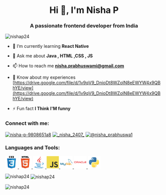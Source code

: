 <h1 align="center">Hi 👋, I'm Nisha P</h1>
<h3 align="center">A passionate frontend developer from India</h3>

<p align="left"> <img src="https://komarev.com/ghpvc/?username=nishap24&label=Profile%20views&color=0e75b6&style=flat" alt="nishap24" /> </p>

- 🌱 I’m currently learning **React Native**

- 💬 Ask me about **Java , HTML ,CSS , JS**

- 📫 How to reach me **nisha.prabhuswami@gmail.com**

- 📄 Know about my experiences [https://drive.google.com/file/d/1v9qV9_DnioDt8WZolN8eEWYW4x9QBhYE/view](https://drive.google.com/file/d/1v9qV9_DnioDt8WZolN8eEWYW4x9QBhYE/view)

- ⚡ Fun fact **I Think I'M funny**

<h3 align="left">Connect with me:</h3>
<p align="left">
<a href="https://linkedin.com/in/nisha-p-9808651a8" target="blank"><img align="center" src="https://raw.githubusercontent.com/rahuldkjain/github-profile-readme-generator/master/src/images/icons/Social/linked-in-alt.svg" alt="nisha-p-9808651a8" height="30" width="40" /></a>
<a href="https://instagram.com/_nisha_2407_" target="blank"><img align="center" src="https://raw.githubusercontent.com/rahuldkjain/github-profile-readme-generator/master/src/images/icons/Social/instagram.svg" alt="_nisha_2407_" height="30" width="40" /></a>
<a href="https://www.hackerrank.com/@nisha_prabhuswa1" target="blank"><img align="center" src="https://raw.githubusercontent.com/rahuldkjain/github-profile-readme-generator/master/src/images/icons/Social/hackerrank.svg" alt="@nisha_prabhuswa1" height="30" width="40" /></a>
</p>

<h3 align="left">Languages and Tools:</h3>
<p align="left"> <a href="https://www.w3schools.com/css/" target="_blank" rel="noreferrer"> <img src="https://raw.githubusercontent.com/devicons/devicon/master/icons/css3/css3-original-wordmark.svg" alt="css3" width="40" height="40"/> </a> <a href="https://www.w3.org/html/" target="_blank" rel="noreferrer"> <img src="https://raw.githubusercontent.com/devicons/devicon/master/icons/html5/html5-original-wordmark.svg" alt="html5" width="40" height="40"/> </a> <a href="https://www.java.com" target="_blank" rel="noreferrer"> <img src="https://raw.githubusercontent.com/devicons/devicon/master/icons/java/java-original.svg" alt="java" width="40" height="40"/> </a> <a href="https://developer.mozilla.org/en-US/docs/Web/JavaScript" target="_blank" rel="noreferrer"> <img src="https://raw.githubusercontent.com/devicons/devicon/master/icons/javascript/javascript-original.svg" alt="javascript" width="40" height="40"/> </a> <a href="https://www.mysql.com/" target="_blank" rel="noreferrer"> <img src="https://raw.githubusercontent.com/devicons/devicon/master/icons/mysql/mysql-original-wordmark.svg" alt="mysql" width="40" height="40"/> </a> <a href="https://www.oracle.com/" target="_blank" rel="noreferrer"> <img src="https://raw.githubusercontent.com/devicons/devicon/master/icons/oracle/oracle-original.svg" alt="oracle" width="40" height="40"/> </a> <a href="https://www.python.org" target="_blank" rel="noreferrer"> <img src="https://raw.githubusercontent.com/devicons/devicon/master/icons/python/python-original.svg" alt="python" width="40" height="40"/> </a> </p>

<p><img align="left" src="https://github-readme-stats.vercel.app/api/top-langs?username=nishap24&show_icons=true&locale=en&layout=compact" alt="nishap24" /></p>

<p>&nbsp;<img align="center" src="https://github-readme-stats.vercel.app/api?username=nishap24&show_icons=true&locale=en" alt="nishap24" /></p>

<p><img align="center" src="https://github-readme-streak-stats.herokuapp.com/?user=nishap24&" alt="nishap24" /></p>
